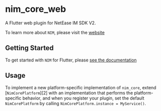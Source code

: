 # nim_core_web

A Flutter web plugin for NetEase IM SDK V2.

To learn more about `NIM`, please visit the [website](https://yunxin.163.com/im)

## Getting Started

To get started with `NIM` for Flutter,
please [see the documentation](https://doc.yunxin.163.com/docs/TM5MzM5Njk/TU3NDk1OTI?platformId=120326)


## Usage

To implement a new platform-specific implementation of `nim_core`, extend
[`NimCorePlatform`][2] with an implementation that performs the platform-specific behavior, and when
you register your plugin, set the default
`NimCorePlatform` by calling
`NimCorePlatform.instance = MyService()`.

[1]: https://pub.dev/packages/nim_core_v2
